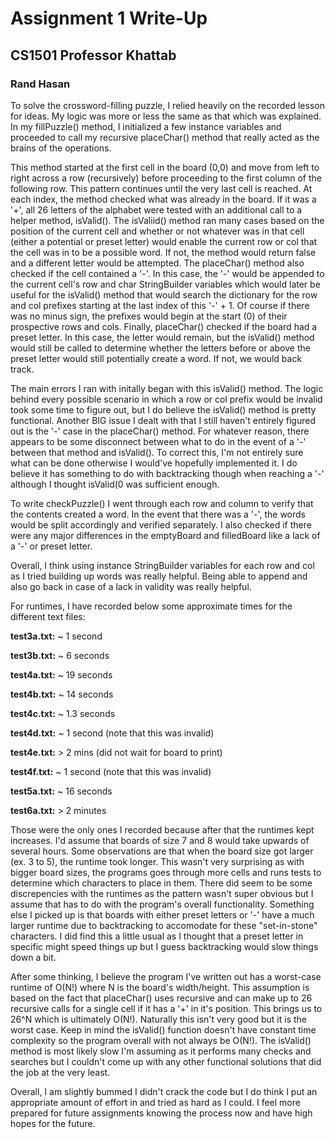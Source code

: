 # Assignment 1 Write-Up
## CS1501 Professor Khattab
### Rand Hasan

To solve the crossword-filling puzzle, I relied heavily on the recorded lesson for ideas.  My logic was more or less the same as that which was explained.  In my fillPuzzle() method, I initialized a few instance variables and proceeded to call my recursive placeChar() method that really acted as the brains of the operations.  

This method started at the first cell in the board (0,0) and move from left to right across a row (recursively) before proceeding to the first column of the following row.  This pattern continues until the very last cell is reached.  At each index, the method checked what was already in the board.  If it was a '+', all 26 letters of the alphabet were tested with an additional call to a helper method, isValid().  The isValiid() method ran many cases based on the position of the current cell and whether or not whatever was in that cell (either a potential or preset letter) would enable the current row or col that the cell was in to be a possible word.  If not, the method would return false and a different letter would be attempted.  The placeChar() method also checked if the cell contained a '-'.  In this case, the '-' would be appended to the current cell's row and char StringBuilder variables which would later be useful for the isValid() method that would search the dictionary for the row and col prefixes starting at the last index of this '-' + 1.  Of course if there was no minus sign, the prefixes would begin at the start (0) of their prospective rows and cols.  Finally, placeChar() checked if the board had a preset letter. In this case, the letter would remain, but the isValid() method would still be called to determine whether the letters before or above the preset letter would still potentially create a word.  If not, we would back track.  

The main errors I ran with initally began with this isValid() method.  The logic behind every possible scenario in which a row or col prefix would be invalid took some time to figure out, but I do believe the isValid() method is pretty functional.  Another BIG issue I dealt with that I still haven't entirely figured out is the '-' case in the placeChar() method.  For whatever reason, there appears to be some disconnect between what to do in the event of a '-' between that method and isValid().  To correct this, I'm not entirely sure what can be done otherwise I would've hopefully implemented it.  I do believe it has something to do with backtracking though when reaching a '-' although I thought isValid(0 was sufficient enough.

To write checkPuzzle() I went through each row and column to verify that the contents created a word.  In the event that there was a '-', the words would be split accordingly and verified separately.  I also checked if there were any major differences in the emptyBoard and filledBoard like a lack of a '-' or preset letter.

Overall, I think using instance StringBuilder variables for each row and col as I tried building up words was really helpful.  Being able to append and also go back in case of a lack in validity was really helpful.   

For runtimes, I have recorded below some approximate times for the different text files:

**test3a.txt:** ~ 1 second

**test3b.txt:** ~ 6 seconds

**test4a.txt:** ~ 19 seconds

**test4b.txt:** ~ 14 seconds

**test4c.txt:** ~ 1.3 seconds

**test4d.txt:** ~ 1 second (note that this was invalid)

**test4e.txt:** > 2 mins (did not wait for board to print)

**test4f.txt:** ~ 1 second (note that this was invalid)

**test5a.txt:** ~ 16 seconds

**test6a.txt:** > 2 minutes


Those were the only ones I recorded because after that the runtimes kept increases.  I'd assume that boards of size 7 and 8 would take upwards of several hours.  Some observations are that when the board size got larger (ex. 3 to 5), the runtime took longer.  This wasn't very surprising as with bigger board sizes, the programs goes through more cells and runs tests to determine which characters to place in them.  There did seem to be some discrepencies with the runtimes as the pattern wasn't super obvious but I assume that has to do with the program's overall functionality.  Something else I picked up is that boards with either preset letters or '-' have a much larger runtime due to backtracking to accomodate for these "set-in-stone" characters.  I did find this a little usual as I thought that a preset letter in specific might speed things up but I guess backtracking would slow things down a bit.

After some thinking, I believe the program I've written out has a worst-case runtime of O(N!) where N is the board's width/height.  This assumption is based on the fact that placeChar() uses recursive and can make up to 26 recursive calls for a single cell if it has a '+' in it's position.  This brings us to 26^N which is ultimately O(N!).  Naturally this isn't very good but it is the worst case.  Keep in mind the isValid() function doesn't have constant time complexity so the program overall with not always be O(N!).  The isValid() method is most likely slow I'm assuming as it performs many checks and searches but I couldn't come up with any other functional solutions that did the job at the very least.  

Overall, I am slightly bummed I didn't crack the code but I do think I put an appropriate amount of effort in and tried as hard as I could.  I feel more prepared for future assignments knowing the process now and have high hopes for the future.
